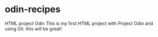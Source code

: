 # odin-recipes

HTML project Odin
This is my first HTML project with Project Odin and using Git.
this will be great!
